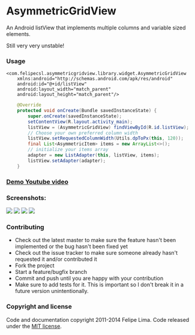 # AsymmetricGridView

An Android listView that implements multiple columns and variable sized elements.

Still very very unstable!

### Usage

```
<com.felipecsl.asymmetricgridview.library.widget.AsymmetricGridView
    xmlns:android="http://schemas.android.com/apk/res/android"
    android:id="@+id/listView"
    android:layout_width="match_parent"
    android:layout_height="match_parent"/>
```

```java
    @Override
    protected void onCreate(Bundle savedInstanceState) {
        super.onCreate(savedInstanceState);
        setContentView(R.layout.activity_main);
        listView = (AsymmetricGridView) findViewById(R.id.listView);
        // Choose your own preferred column width
        listView.setRequestedColumnWidth(Utils.dpToPx(this, 120));
        final List<AsymmetricItem> items = new ArrayList<>();
        // initialize your items array
        adapter = new ListAdapter(this, listView, items);
        listView.setAdapter(adapter);
    }
```

### [Demo Youtube video](https://www.youtube.com/watch?v=hVmk3wUpbaY&feature=youtu.be)

### Screenshots:

![](https://raw.githubusercontent.com/felipecsl/AsymmetricGridView/master/screenshots/ss_2_cols.png)
![](https://raw.githubusercontent.com/felipecsl/AsymmetricGridView/master/screenshots/ss_3_cols.png)
![](https://raw.githubusercontent.com/felipecsl/AsymmetricGridView/master/screenshots/ss_4_cols.png)
![](https://raw.githubusercontent.com/felipecsl/AsymmetricGridView/master/screenshots/ss_5_cols.png)

### Contributing

* Check out the latest master to make sure the feature hasn't been implemented or the bug hasn't been fixed yet
* Check out the issue tracker to make sure someone already hasn't requested it and/or contributed it
* Fork the project
* Start a feature/bugfix branch
* Commit and push until you are happy with your contribution
* Make sure to add tests for it. This is important so I don't break it in a future version unintentionally.

### Copyright and license

Code and documentation copyright 2011-2014 Felipe Lima.
Code released under the [MIT license](https://github.com/felipecsl/AsymmetricGridview/blob/master/LICENSE.txt).